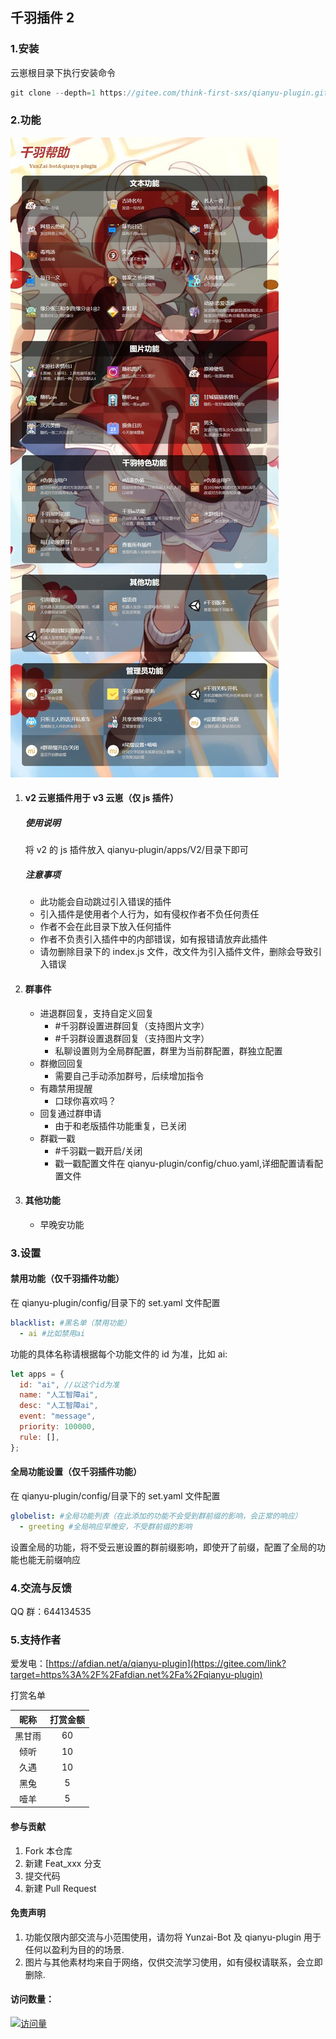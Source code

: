## 千羽插件 2

### 1.安装

云崽根目录下执行安装命令

```javascript
git clone --depth=1 https://gitee.com/think-first-sxs/qianyu-plugin.git ./plugins/qianyu-plugin/
```

### 2.功能

![输入图片说明](resources/html/help/help.jpg)

1. #### v2 云崽插件用于 v3 云崽（仅 js 插件）

   ##### 使用说明

   将 v2 的 js 插件放入 qianyu-plugin/apps/V2/目录下即可

   ##### 注意事项

   - 此功能会自动跳过引入错误的插件
   - 引入插件是使用者个人行为，如有侵权作者不负任何责任
   - 作者不会在此目录下放入任何插件
   - 作者不负责引入插件中的内部错误，如有报错请放弃此插件
   - 请勿删除目录下的 index.js 文件，改文件为引入插件文件，删除会导致引入错误

2. #### 群事件

   - 进退群回复，支持自定义回复
     - #千羽群设置进群回复（支持图片文字）
     - #千羽群设置退群回复（支持图片文字）
     - 私聊设置则为全局群配置，群里为当前群配置，群独立配置
   - 群撤回回复
     - 需要自己手动添加群号，后续增加指令
   - 有趣禁用提醒
     - 口球你喜欢吗？
   - 回复通过群申请
     - 由于和老版插件功能重复，已关闭
   - 群戳一戳
     - #千羽戳一戳开启/关闭
     - 戳一戳配置文件在 qianyu-plugin/config/chuo.yaml,详细配置请看配置文件

3. #### 其他功能

   - 早晚安功能

### 3.设置

#### 禁用功能（仅千羽插件功能）

在 qianyu-plugin/config/目录下的 set.yaml 文件配置

```yaml
blacklist: #黑名单（禁用功能）
  - ai #比如禁用ai
```

功能的具体名称请根据每个功能文件的 id 为准，比如 ai:

```javascript
let apps = {
  id: "ai", //以这个id为准
  name: "人工智障ai",
  desc: "人工智障ai",
  event: "message",
  priority: 100000,
  rule: [],
};
```

#### 全局功能设置（仅千羽插件功能）

在 qianyu-plugin/config/目录下的 set.yaml 文件配置

```yaml
globelist: #全局功能列表（在此添加的功能不会受到群前缀的影响，会正常的响应）
  - greeting #全局响应早晚安，不受群前缀的影响
```

设置全局的功能，将不受云崽设置的群前缀影响，即使开了前缀，配置了全局的功能也能无前缀响应

### 4.交流与反馈

QQ 群：644134535

### 5.支持作者

爱发电：[https://afdian.net/a/qianyu-plugin](https://gitee.com/link?target=https%3A%2F%2Fafdian.net%2Fa%2Fqianyu-plugin)

打赏名单

|  昵称  | 打赏金额 |
| :----: | :------: |
| 黑甘雨 |    60    |
|  倾听  |    10    |
|  久遇  |    10    |
|  黑兔  |    5     |
|  噎羊  |    5     |

#### 参与贡献

1. Fork 本仓库
2. 新建 Feat_xxx 分支
3. 提交代码
4. 新建 Pull Request

#### 免责声明

1. 功能仅限内部交流与小范围使用，请勿将 Yunzai-Bot 及 qianyu-plugin 用于任何以盈利为目的的场景.
2. 图片与其他素材均来自于网络，仅供交流学习使用，如有侵权请联系，会立即删除.

#### 访问数量：

[![访问量](https://profile-counter.glitch.me/qianyu-plugin/count.svg)](https://gitee.com/think-first-sxs/qianyu-plugin/)
